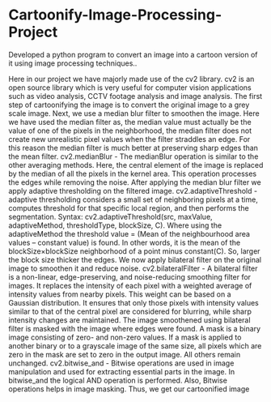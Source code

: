# Cartoonify-Image-Processing-Project
Developed a python program to convert an image into a cartoon version of it using image processing techniques..

Here in our project we have majorly made use of the cv2 library.
cv2 is an open source library which is very useful for computer vision applications such as video
analysis, CCTV footage analysis and image analysis.
The first step of cartoonifying the image is to convert the original image to a grey scale image.
Next, we use a median blur filter to smoothen the image. Here we have used the median filter as, the
median value must actually be the value of one of the pixels in the neighborhood, the median filter
does not create new unrealistic pixel values when the filter straddles an edge. For this reason the
median filter is much better at preserving sharp edges than the mean filter.
cv2.medianBlur - The medianBlur operation is similar to the other averaging methods. Here, the
central element of the image is replaced by the median of all the pixels in the kernel area. This
operation processes the edges while removing the noise.
After applying the median blur filter we apply adaptive thresholding on the filtered image.
cv2.adaptiveThreshold - adaptive thresholding considers a small set of neighboring pixels at a time,
computes threshold for that specific local region, and then performs the segmentation. Syntax:
cv2.adaptiveThreshold(src, maxValue, adaptiveMethod, thresholdType, blockSize, C). Where using the
adaptiveMethod the threshold value = (Mean of the neighbourhood area values – constant value) is
found. In other words, it is the mean of the blockSize×blockSize neighborhood of a point minus
constant(C). So, larger the block size thicker the edges.
We now apply bilateral filter on the original image to smoothen it and reduce noise.
cv2.bilateralFilter - A bilateral filter is a non-linear, edge-preserving, and noise-reducing smoothing
filter for images. It replaces the intensity of each pixel with a weighted average of intensity values
from nearby pixels. This weight can be based on a Gaussian distribution. It ensures that only those
pixels with intensity values similar to that of the central pixel are considered for blurring, while sharp
intensity changes are maintained.
The image smoothened using bilateral filter is masked with the image where edges were found.
A mask is a binary image consisting of zero- and non-zero values. If a mask is applied to another
binary or to a grayscale image of the same size, all pixels which are zero in the mask are set to zero in
the output image. All others remain unchanged.
cv2.bitwise_and - Bitwise operations are used in image manipulation and used for extracting
essential parts in the image. In bitwise_and the logical AND operation is performed. Also, Bitwise
operations helps in image masking.
Thus, we get our cartoonified image
